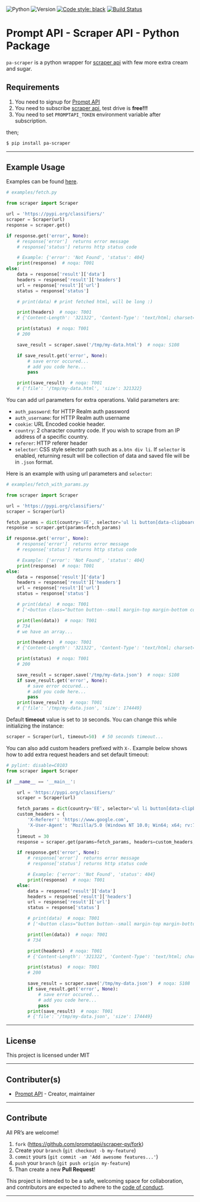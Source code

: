 ![Python](https://img.shields.io/badge/python-3.7.4-green.svg)
![Version](https://img.shields.io/badge/version-0.2.3-orange.svg)
[![Code style: black](https://img.shields.io/badge/code%20style-black-000000.svg)](https://github.com/psf/black)
[![Build Status](https://travis-ci.org/promptapi/scraper-py.svg?branch=main)](https://travis-ci.org/promptapi/scraper-py)

# Prompt API - Scraper API - Python Package

`pa-scraper` is a python wrapper for [scraper api][scraper-api] with few
more extra cream and sugar.

## Requirements

1. You need to signup for [Prompt API][promptapi-signup]
1. You need to subscribe [scraper api][scraper-api], test drive is **free!!!**
1. You need to set `PROMPTAPI_TOKEN` environment variable after subscription.

then;

```bash
$ pip install pa-scraper
```

---

## Example Usage

Examples can be found [here][examples].

```python
# examples/fetch.py

from scraper import Scraper

url = 'https://pypi.org/classifiers/'
scraper = Scraper(url)
response = scraper.get()

if response.get('error', None):
    # response['error']  returns error message
    # response['status'] returns http status code

    # Example: {'error': 'Not Found', 'status': 404}
    print(response)  # noqa: T001
else:
    data = response['result']['data']
    headers = response['result']['headers']
    url = response['result']['url']
    status = response['status']

    # print(data) # print fetched html, will be long :)

    print(headers)  # noqa: T001
    # {'Content-Length': '321322', 'Content-Type': 'text/html; charset=UTF-8', ... }

    print(status)  # noqa: T001
    # 200

    save_result = scraper.save('/tmp/my-data.html')  # noqa: S108

    if save_result.get('error', None):
        # save error occured...
        # add you code here...
        pass

    print(save_result)  # noqa: T001
    # {'file': '/tmp/my-data.html', 'size': 321322}

```

You can add url parameters for extra operations. Valid parameters are:

- `auth_password`: for HTTP Realm auth password
- `auth_username`: for HTTP Realm auth username
- `cookie`: URL Encoded cookie header.
- `country`: 2 character country code. If you wish to scrape from an IP address of a specific country.
- `referer`: HTTP referer header
- `selector`: CSS style selector path such as `a.btn div li`. If `selector`
  is enabled, returning result will be collection of data and saved file
  will be in `.json` format.

Here is an example with using url parameters and `selector`:

```python
# examples/fetch_with_params.py

from scraper import Scraper

url = 'https://pypi.org/classifiers/'
scraper = Scraper(url)

fetch_params = dict(country='EE', selector='ul li button[data-clipboard-text]')
response = scraper.get(params=fetch_params)

if response.get('error', None):
    # response['error']  returns error message
    # response['status'] returns http status code

    # Example: {'error': 'Not Found', 'status': 404}
    print(response)  # noqa: T001
else:
    data = response['result']['data']
    headers = response['result']['headers']
    url = response['result']['url']
    status = response['status']

    # print(data)  # noqa: T001
    # ['<button class="button button--small margin-top margin-bottom copy-tooltip copy-tooltip-w" ...\n', ]

    print(len(data))  # noqa: T001
    # 734
    # we have an array...

    print(headers)  # noqa: T001
    # {'Content-Length': '321322', 'Content-Type': 'text/html; charset=UTF-8', ... }

    print(status)  # noqa: T001
    # 200

    save_result = scraper.save('/tmp/my-data.json')  # noqa: S108
    if save_result.get('error', None):
        # save error occured...
        # add you code here...
        pass
    print(save_result)  # noqa: T001
    # {'file': '/tmp/my-data.json', 'size': 174449}

```

Default **timeout** value is set to `10` seconds. You can change this while
initializing the instance:

```python
scraper = Scraper(url, timeout=50)  # 50 seconds timeout...
```

You can also add custom headers prefixed with `X-`. Example below shows
how to add extra request headers and set default timeout:

```python
# pylint: disable=C0103
from scraper import Scraper

if __name__ == '__main__':

    url = 'https://pypi.org/classifiers/'
    scraper = Scraper(url)

    fetch_params = dict(country='EE', selector='ul li button[data-clipboard-text]')
    custom_headers = {
        'X-Referer': 'https://www.google.com',
        'X-User-Agent': 'Mozilla/5.0 (Windows NT 10.0; Win64; x64; rv:70.0) Gecko/20100101 Firefox/70.0',
    }
    timeout = 30
    response = scraper.get(params=fetch_params, headers=custom_headers, timeout=timeout)

    if response.get('error', None):
        # response['error']  returns error message
        # response['status'] returns http status code

        # Example: {'error': 'Not Found', 'status': 404}
        print(response)  # noqa: T001
    else:
        data = response['result']['data']
        headers = response['result']['headers']
        url = response['result']['url']
        status = response['status']

        # print(data)  # noqa: T001
        # ['<button class="button button--small margin-top margin-bottom copy-tooltip copy-tooltip-w" ...\n', ]

        print(len(data))  # noqa: T001
        # 734

        print(headers)  # noqa: T001
        # {'Content-Length': '321322', 'Content-Type': 'text/html; charset=UTF-8', ... }

        print(status)  # noqa: T001
        # 200

        save_result = scraper.save('/tmp/my-data.json')  # noqa: S108
        if save_result.get('error', None):
            # save error occured...
            # add you code here...
            pass
        print(save_result)  # noqa: T001
        # {'file': '/tmp/my-data.json', 'size': 174449}
```


---

## License

This project is licensed under MIT

---

## Contributer(s)

* [Prompt API](https://github.com/promptapi) - Creator, maintainer

---

## Contribute

All PR’s are welcome!

1. `fork` (https://github.com/promptapi/scraper-py/fork)
1. Create your `branch` (`git checkout -b my-feature`)
1. `commit` yours (`git commit -am 'Add awesome features...'`)
1. `push` your `branch` (`git push origin my-feature`)
1. Than create a new **Pull Request**!

This project is intended to be a safe,
welcoming space for collaboration, and contributors are expected to adhere to
the [code of conduct][coc].

---

[scraper-api]:      https://promptapi.com/marketplace/description/scraper-api
[promptapi-signup]: https://promptapi.com/#signup-form
[coc]:              https://github.com/promptapi/scraper-py/blob/main/CODE_OF_CONDUCT.md
[examples]:         https://github.com/promptapi/scraper-py/blob/main/examples/
